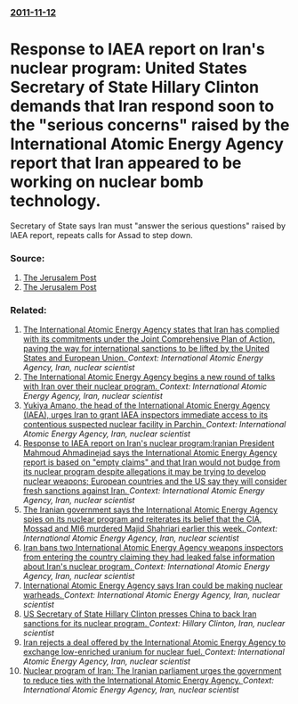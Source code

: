 ### [2011-11-12](/news/2011/11/12/index.md)

# Response to IAEA report on Iran's nuclear program: United States Secretary of State Hillary Clinton demands that Iran respond soon to  the "serious concerns" raised by the International Atomic Energy Agency report that Iran appeared to be working on nuclear bomb technology. 

Secretary of State says Iran must &quot;answer the serious questions&quot; raised by IAEA report, repeats calls for Assad to step down.


### Source:

1. [The Jerusalem Post](http://www.jpost.com/VideoArticles/Video/Article.aspx?id=245278)
2. [The Jerusalem Post](http://www.jpost.com/IranianThreat/News/Article.aspx?id=245304)

### Related:

1. [The International Atomic Energy Agency states that Iran has complied with its commitments under the Joint Comprehensive Plan of Action, paving the way for international sanctions to be lifted by the United States and European Union. ](/news/2016/01/16/the-international-atomic-energy-agency-states-that-iran-has-complied-with-its-commitments-under-the-joint-comprehensive-plan-of-action-pavi.md) _Context: International Atomic Energy Agency, Iran, nuclear scientist_
2. [The International Atomic Energy Agency begins a new round of talks with Iran over their nuclear program. ](/news/2013/02/13/the-international-atomic-energy-agency-begins-a-new-round-of-talks-with-iran-over-their-nuclear-program.md) _Context: International Atomic Energy Agency, Iran, nuclear scientist_
3. [Yukiya Amano, the head of the International Atomic Energy Agency (IAEA), urges Iran to grant IAEA inspectors immediate access to its contentious suspected nuclear facility in Parchin. ](/news/2012/09/10/yukiya-amano-the-head-of-the-international-atomic-energy-agency-iaea-urges-iran-to-grant-iaea-inspectors-immediate-access-to-its-content.md) _Context: International Atomic Energy Agency, Iran, nuclear scientist_
4. [Response to IAEA report on Iran's nuclear program:Iranian President Mahmoud Ahmadinejad says the International Atomic Energy Agency report is based on "empty claims" and that Iran would not budge from its nuclear program despite allegations it may be trying to develop nuclear weapons;  European countries and the US say they will consider fresh sanctions against Iran. ](/news/2011/11/9/response-to-iaea-report-on-iran-s-nuclear-program-piranian-president-mahmoud-ahmadinejad-says-the-international-atomic-energy-agency-report.md) _Context: International Atomic Energy Agency, Iran, nuclear scientist_
5. [The Iranian government says the International Atomic Energy Agency spies on its nuclear program and reiterates its belief that the CIA, Mossad and MI6 murdered Majid Shahriari earlier this week. ](/news/2010/12/4/the-iranian-government-says-the-international-atomic-energy-agency-spies-on-its-nuclear-program-and-reiterates-its-belief-that-the-cia-moss.md) _Context: International Atomic Energy Agency, Iran, nuclear scientist_
6. [Iran bans two International Atomic Energy Agency weapons inspectors from entering the country claiming they had leaked false information about Iran's nuclear program. ](/news/2010/06/21/iran-bans-two-international-atomic-energy-agency-weapons-inspectors-from-entering-the-country-claiming-they-had-leaked-false-information-abo.md) _Context: International Atomic Energy Agency, Iran, nuclear scientist_
7. [International Atomic Energy Agency says Iran could be making nuclear warheads. ](/news/2010/02/19/international-atomic-energy-agency-says-iran-could-be-making-nuclear-warheads.md) _Context: International Atomic Energy Agency, Iran, nuclear scientist_
8. [US Secretary of State Hillary Clinton presses China to back Iran sanctions for its nuclear program. ](/news/2010/02/1/us-secretary-of-state-hillary-clinton-presses-china-to-back-iran-sanctions-for-its-nuclear-program.md) _Context: Hillary Clinton, Iran, nuclear scientist_
9. [Iran rejects a deal offered by the International Atomic Energy Agency to exchange low-enriched uranium for nuclear fuel. ](/news/2010/01/19/iran-rejects-a-deal-offered-by-the-international-atomic-energy-agency-to-exchange-low-enriched-uranium-for-nuclear-fuel.md) _Context: International Atomic Energy Agency, Iran, nuclear scientist_
10. [ Nuclear program of Iran: The Iranian parliament urges the government to reduce ties with the International Atomic Energy Agency. ](/news/2009/11/29/nuclear-program-of-iran-p-the-iranian-parliament-urges-the-government-to-reduce-ties-with-the-international-atomic-energy-agency.md) _Context: International Atomic Energy Agency, Iran, nuclear scientist_
